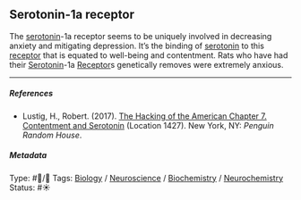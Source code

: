 ## Serotonin-1a receptor

The [serotonin](Serotonin.md)-1a receptor seems to be uniquely involved in decreasing anxiety and mitigating depression. It’s the binding of [serotonin](Serotonin.md) to this [receptor](Receptor.md) that is equated to well-being and contentment. Rats who have had their [Serotonin](Serotonin.md)-1a [Receptor](Receptor.md)s genetically removes were extremely anxious.

---

##### References

* Lustig, H., Robert. (2017). [The Hacking of the American Chapter 7. Contentment and Serotonin](The%20Hacking%20of%20the%20American%20Chapter%207.%20Contentment%20and%20Serotonin.md) (Location 1427). New York, NY: *Penguin Random House*.

##### Metadata

Type: #🔵/🔵 
Tags: [Biology]() / [Neuroscience](Neuroscience.md) / [Biochemistry](Biochemistry.md) / [Neurochemistry](Neurochemistry.md)
Status: #☀️ 
